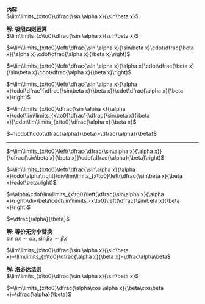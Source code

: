 **内容**  
$\lim\limits_{x\to0}\dfrac{\sin \alpha x}{\sin\beta x}$  
  
**解: 极限四则运算**  
$\lim\limits_{x\to0}\dfrac{\sin \alpha x}{\sin\beta x}$  
  
$=\lim\limits_{x\to0}\left(\dfrac{\sin \alpha x}{\sin\beta x}\cdot\dfrac{\beta x}{\alpha x}\cdot\dfrac{\alpha x}{\beta x}\right)$  
  
$=\lim\limits_{x\to0}\left(\dfrac{\sin \alpha x}{\alpha x}\cdot\dfrac{\beta x}{\sin\beta x}\cdot\dfrac{\alpha x}{\beta x}\right)$  
  
$=\lim\limits_{x\to0}\left(\dfrac{\sin \alpha x}{\alpha x}\cdot\dfrac1{\dfrac{\sin\beta x}{\beta x}}\cdot\dfrac{\alpha x}{\beta x}\right)$  
  
$=\lim\limits_{x\to0}\dfrac{\sin \alpha x}{\alpha x}\cdot\lim\limits_{x\to0}\dfrac1{\dfrac{\sin\beta x}{\beta x}}\cdot\lim\limits_{x\to0}\dfrac{\alpha x}{\beta x}$  
  
$=1\cdot1\cdot\dfrac{\alpha}{\beta}=\dfrac{\alpha}{\beta}$  
  
---  
$=\lim\limits_{x\to0}\left(\dfrac{\dfrac{\sin\alpha x}{\alpha x}}{\dfrac{\sin\beta x}{\beta x}}\cdot\dfrac{\alpha}{\beta}\right)$  
  
$=\lim\limits_{x\to0}\left(\dfrac{\sin\alpha x}{\alpha x}\cdot\alpha\right)\div\lim\limits_{x\to0}\left(\dfrac{\sin\beta x}{\beta x}\cdot\beta\right)$  
  
$=\alpha\cdot\lim\limits_{x\to0}\left(\dfrac{\sin\alpha x}{\alpha x}\right)\div\beta\cdot\lim\limits_{x\to0}\left(\dfrac{\sin\beta x}{\beta x}\right)$  
  
$=\dfrac{\alpha}{\beta}$  
  
**解: 等价无穷小替换**  
$\sin\alpha x\sim\alpha x,\;\sin\beta x\sim \beta x$  
  
$\lim\limits_{x\to0}\dfrac{\sin \alpha x}{\sin\beta x}=\lim\limits_{x\to0}\dfrac{\alpha x}{\beta x}=\dfrac\alpha\beta$  
  
**解: 洛必达法则**  
$\lim\limits_{x\to0}\dfrac{\sin \alpha x}{\sin\beta x}$  
  
$=\lim\limits_{x\to0}\dfrac{\alpha\cos \alpha x}{\beta\cos\beta x}=\dfrac{\alpha}{\beta}$  
